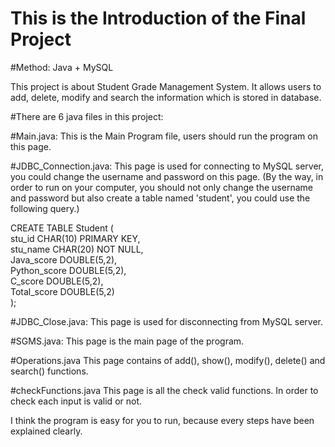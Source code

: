 # This is the Introduction of the Final Project

#Method: Java + MySQL

This project is about Student Grade Management System. It allows users to add, delete, modify and search the information which is stored in database.

#There are 6 java files in this project:

#Main.java:
This is the Main Program file, users should run the program on this page.

#JDBC_Connection.java:
This page is used for connecting to MySQL server, you could change the username and password on this page. (By the way, in order to run on your computer, you should not only change the username and password but also create a table named 'student', you could use the following query.)</br>

CREATE TABLE Student (</br>
    stu_id CHAR(10) PRIMARY KEY,</br>
    stu_name CHAR(20) NOT NULL,</br>
    Java_score DOUBLE(5,2),</br>
    Python_score DOUBLE(5,2),</br>
    C_score DOUBLE(5,2),</br>
    Total_score DOUBLE(5,2)</br>
);</br>

#JDBC_Close.java:
This page is used for disconnecting from MySQL server.

#SGMS.java:
This page is the main page of the program.

#Operations.java
This page contains of add(), show(), modify(), delete() and search() functions.

#checkFunctions.java
This page is all the check valid functions. In order to check each input is valid or not.</br>

I think the program is easy for you to run, because every steps have been explained clearly.
